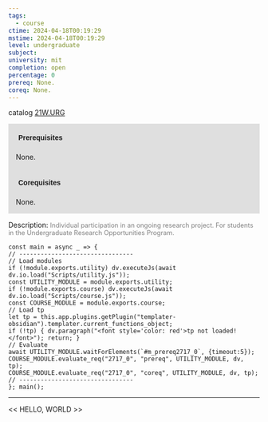 ```yaml
---
tags:
  - course
ctime: 2024-04-18T00:19:29
mstime: 2024-04-18T00:19:29
level: undergraduate
subject: 
university: mit
completion: open
percentage: 0
prereq: None.
coreq: None.
---
```


catalog [21W.URG](http://student.mit.edu/catalog/m21Wb.html#21W.URG)

<span style="display: block; padding: 15px; background-color: rgb(100, 100, 100, 0.2);"><font id="m_prereq2717_0" style="display: block; font-family: Arial, sans-serif; font-weight: bold; padding: 5px">Prerequisites</font><br><span id="prereq2717_0">None.</span></span>
<span style="display: block; padding: 15px; background-color: rgb(100, 100, 100, 0.2);"><font id="m_coreq2717_0" style="display: block; font-family: Arial, sans-serif; font-weight: bold; padding: 5px">Corequisites</font><br><span id="coreq2717_0">None.</span></span>

<font style="">Description:</font>
<font style="color: grey; font-size: 0.8rem;">Individual participation in an ongoing research project. For students in the Undergraduate Research Opportunities Program.</font>

```dataviewjs
const main = async _ => {
// --------------------------------
// Load modules
if (!module.exports.utility) dv.executeJs(await dv.io.load("Scripts/utility.js"));
const UTILITY_MODULE = module.exports.utility;
if (!module.exports.course) dv.executeJs(await dv.io.load("Scripts/course.js"));
const COURSE_MODULE = module.exports.course;
// Load tp
let tp = this.app.plugins.getPlugin("templater-obsidian").templater.current_functions_object;
if (!tp) { dv.paragraph("<font style='color: red'>tp not loaded!</font>"); return; }
// Evaluate
await UTILITY_MODULE.waitForElements(`#m_prereq2717_0`, {timeout:5});
COURSE_MODULE.evaluate_req("2717_0", "prereq", UTILITY_MODULE, dv, tp);
COURSE_MODULE.evaluate_req("2717_0", "coreq", UTILITY_MODULE, dv, tp);
// --------------------------------
}; main();
```

---

<< HELLO, WORLD >>
